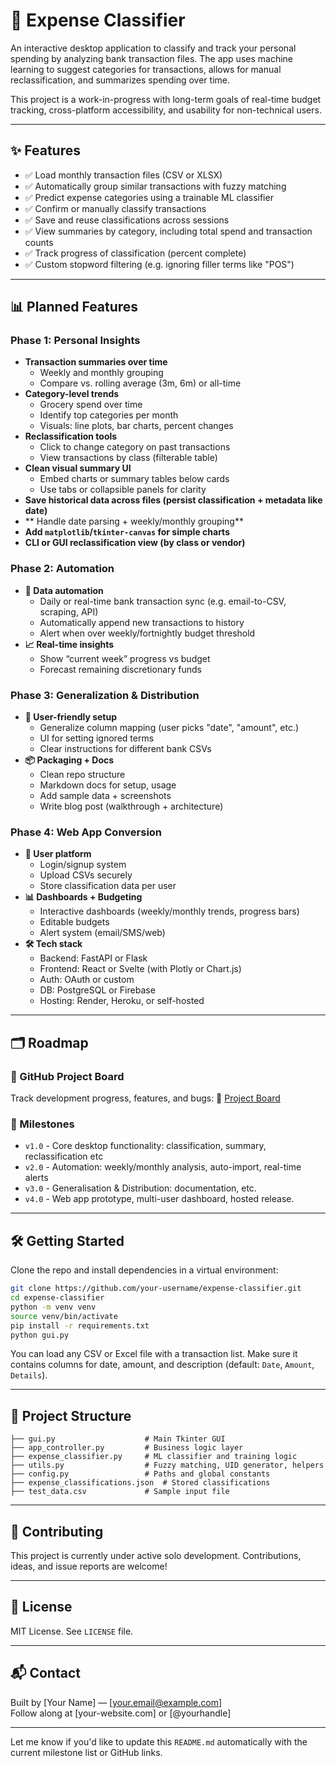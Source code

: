 # 💸 Expense Classifier

An interactive desktop application to classify and track your personal spending by analyzing bank transaction files. The app uses machine learning to suggest categories for transactions, allows for manual reclassification, and summarizes spending over time.

This project is a work-in-progress with long-term goals of real-time budget tracking, cross-platform accessibility, and usability for non-technical users.

---

## ✨ Features

- ✅ Load monthly transaction files (CSV or XLSX)
- ✅ Automatically group similar transactions with fuzzy matching
- ✅ Predict expense categories using a trainable ML classifier
- ✅ Confirm or manually classify transactions
- ✅ Save and reuse classifications across sessions
- ✅ View summaries by category, including total spend and transaction counts
- ✅ Track progress of classification (percent complete)
- ✅ Custom stopword filtering (e.g. ignoring filler terms like "POS")

---

## 📊 Planned Features

### Phase 1: Personal Insights

- **Transaction summaries over time**
    - Weekly and monthly grouping
    - Compare vs. rolling average (3m, 6m) or all-time
- **Category-level trends**
    - Grocery spend over time
    - Identify top categories per month
    - Visuals: line plots, bar charts, percent changes
- **Reclassification tools**
    - Click to change category on past transactions
    - View transactions by class (filterable table)
- **Clean visual summary UI**
    - Embed charts or summary tables below cards
    - Use tabs or collapsible panels for clarity
- **Save historical data across files (persist classification + metadata like date)**
- ** Handle date parsing + weekly/monthly grouping**
- **Add `matplotlib`/`tkinter-canvas` for simple charts**
- **CLI or GUI reclassification view (by class or vendor)**

### Phase 2: Automation

- **🔄 Data automation**
    - Daily or real-time bank transaction sync (e.g. email-to-CSV, scraping, API)
    - Automatically append new transactions to history
    - Alert when over weekly/fortnightly budget threshold
- **📈 Real-time insights**
    - Show “current week” progress vs budget
    - Forecast remaining discretionary funds

### Phase 3: Generalization & Distribution
- **🧭 User-friendly setup**
    - Generalize column mapping (user picks "date", "amount", etc.)
    - UI for setting ignored terms
   -  Clear instructions for different bank CSVs
- **📦 Packaging + Docs**
    - Clean repo structure
    - Markdown docs for setup, usage
    - Add sample data + screenshots
    - Write blog post (walkthrough + architecture)

### Phase 4: Web App Conversion
- **🔐 User platform**
    - Login/signup system
    - Upload CSVs securely
    - Store classification data per user
- **📊 Dashboards + Budgeting**
    - Interactive dashboards (weekly/monthly trends, progress bars)
    - Editable budgets
    - Alert system (email/SMS/web)
- **🛠 Tech stack**
    - Backend: FastAPI or Flask
    - Frontend: React or Svelte (with Plotly or Chart.js)
    - Auth: OAuth or custom
    - DB: PostgreSQL or Firebase
    - Hosting: Render, Heroku, or self-hosted

---

## 🗂 Roadmap

### 🔭 GitHub Project Board

Track development progress, features, and bugs: 🔗 [Project Board](https://github.com/leonstirk/expense-classifier/projects/1)

### 🎯 Milestones

- `v1.0` - Core desktop functionality: classification, summary, reclassification etc
- `v2.0` - Automation: weekly/monthly analysis, auto-import, real-time alerts
- `v3.0` - Generalisation & Distribution: documentation, etc.
- `v4.0` - Web app prototype, multi-user dashboard, hosted release.
---

## 🛠 Getting Started

Clone the repo and install dependencies in a virtual environment:

```bash
git clone https://github.com/your-username/expense-classifier.git
cd expense-classifier
python -m venv venv
source venv/bin/activate
pip install -r requirements.txt
python gui.py
```

You can load any CSV or Excel file with a transaction list. Make sure it contains columns for date, amount, and description (default: `Date`, `Amount`, `Details`).

---

## 📁 Project Structure

```
├── gui.py                    # Main Tkinter GUI
├── app_controller.py         # Business logic layer
├── expense_classifier.py     # ML classifier and training logic
├── utils.py                  # Fuzzy matching, UID generator, helpers
├── config.py                 # Paths and global constants
├── expense_classifications.json  # Stored classifications
├── test_data.csv             # Sample input file
```

---

## 🤝 Contributing

This project is currently under active solo development. Contributions, ideas, and issue reports are welcome!

---

## 📝 License

MIT License. See `LICENSE` file.

---

## 📬 Contact

Built by [Your Name] — [[your.email@example.com](mailto\:your.email@example.com)]\
Follow along at [your-website.com] or [@yourhandle]

---

Let me know if you'd like to update this `README.md` automatically with the current milestone list or GitHub links.


